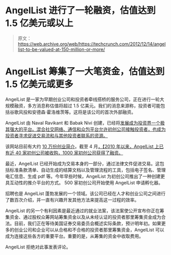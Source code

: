 # AngelList 进行了一轮融资，估值达到 1.5 亿美元或以上 

> 原文：<https://web.archive.org/web/https://techcrunch.com/2012/12/14/angellist-to-be-valued-at-150-million-or-more/>

# AngelList 筹集了一大笔资金，估值达到 1.5 亿美元或更多

AngelList 是一家为早期创业公司和投资者牵线搭桥的服务公司，正在进行一轮大规模融资，多方消息称估值将超过 1.5 亿美元。我们的消息来源称，投资者可能包括谷歌风投和安德森·霍洛维茨等。这将是该公司的首次外部融资。

AngelList 由 Naval Ravikant 和 Babak Nivi 创建，已经将[发展成为投资界一个极其强大的平台。混合社交网络、通信和众包平台允许初创公司接触投资者，也成为投资者寻求促进交易流和与其他投资者联系的资源。](https://web.archive.org/web/20221209232828/https://beta.techcrunch.com/2012/08/09/in-the-studio-naval-ravikant-offers-a-glimpse-into-angellists-roadmap/)

该网站目前有大约 [10 万份创业简介](https://web.archive.org/web/20221209232828/http://pandodaily.com/2012/11/15/ravikant-angellist-is-craigslist-for-entrepreneurs/)。截至 4 月[，【2010 年以来，AngelList 上已有近 40 家初创公司被收购，1000 家初创公司获得了融资。](https://web.archive.org/web/20221209232828/https://beta.techcrunch.com/2012/04/20/the-power-of-angellist-revealed-in-its-new-look-978-done-deals-48-acquisitions/)

最近，AngelList 已经开始成为交易本身的一部分，通过法律文件促进交易。这包括标准条款清单、自动生成的结算文档以及管理流程的工具，包括电子签名、管理电汇信息、生成 pdf 等。今年早些时候，AngelList 为初创公司推出了一种创建更具互动性的推介平台的方式。 500 家初创公司开始使用 AngelList 申请孵化器。

招聘也是 AngelList 蓬勃发展的一个领域。该公司已经在人才和创业公司之间进行了数百次介绍，并一直有兴趣开发其他方法来提高这一过程的效率。

AngelList 的另一个有利因素是最近通过的就业法案，该法案使公开宣布你正在筹集资金、通过股权众筹网站筹集资金以及从未经认证的投资者那里筹集资金成为合法。目前，我们正在等待美国证券交易委员会概述实际条款，预计明年初。如果更多的创业公司和企业可以从合格和不合格的投资者那里筹集资金，AngelList 可以成为连接这些各方的重要平台。重要的是，从筹集的资金中收取费用。

AngelList 拒绝对此事发表评论。